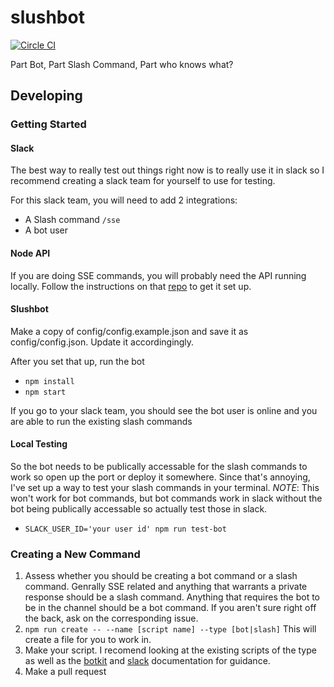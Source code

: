 # slushbot

[![Circle CI](https://circleci.com/gh/rit-sse/slushbot.svg?style=svg)](https://circleci.com/gh/rit-sse/slushbot)

Part Bot, Part Slash Command, Part who knows what?

## Developing

### Getting Started

#### Slack
The best way to really test out things right now is to really use it in slack so I recommend creating a slack team for yourself to use for testing.

For this slack team, you will need to add 2 integrations:
* A Slash command `/sse`
* A bot user


#### Node API
If you are doing SSE commands, you will probably need the API running locally. Follow the instructions on that [repo](https://github.com/rit-sse/node-api) to get it set
up.

#### Slushbot

Make a copy of config/config.example.json and save it as config/config.json. Update it accordingingly.

After you set that up, run the bot

* `npm install`
* `npm start`

If you go to your slack team, you should see the bot user is online and you are able to run the existing slash commands

#### Local Testing

So the bot needs to be publically accessable for the slash commands to work so open up the port or deploy it somewhere. Since that's annoying, I've set up a way to test your slash commands in your terminal. *NOTE*: This won't work for bot commands, but bot commands work in slack without the bot being publically accessable so actually test those in slack.

* `SLACK_USER_ID='your user id' npm run test-bot`

### Creating a New Command

1. Assess whether you should be creating a bot command or a slash command. Genrally SSE related and anything that warrants a private response should be a slash command. Anything that requires the bot to be in the channel should be a bot command.  If you aren't sure right off the back, ask on the corresponding issue.
2. `npm run create -- --name [script name] --type [bot|slash]` This will create a file for you to work in.
3. Make your script. I recomend looking at the existing scripts of the type as well as the [botkit](https://github.com/howdyai/botkit) and [slack](https://api.slack.com) documentation for guidance.
4. Make a pull request
